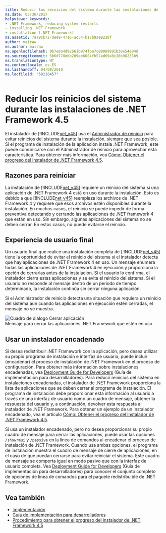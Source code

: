 ```yaml
---
title: Reducir los reinicios del sistema durante las instalaciones de .NET Framework 4.5
ms.date: 03/30/2017
helpviewer_keywords:
- .NET Framework, reducing system restarts
- installing .NET Framework
- installation [.NET Framework]
ms.assetid: 7aa8cb72-dee9-4716-ac54-b17b9ae8218f
author: mairaw
ms.author: mairaw
ms.openlocfilehash: 9b7e8a4d92661b974fba7c88989891b30e54e94d
ms.sourcegitcommit: 5b6d778ebb269ee6684fb57ad69a8c28b06235b9
ms.translationtype: HT
ms.contentlocale: es-ES
ms.lasthandoff: 04/08/2019
ms.locfileid: "59218457"
---
```

# <a name="reducing-system-restarts-during-net-framework-45-installations"></a>Reducir los reinicios del sistema durante las instalaciones de .NET Framework 4.5
El instalador de [!INCLUDE[net_v45](../../../includes/net-v45-md.md)] usa el [Administrador de reinicio](https://go.microsoft.com/fwlink/?LinkId=231425) para evitar reinicios del sistema durante la instalación, siempre que sea posible. Si el programa de instalación de la aplicación instala .NET Framework, este puede comunicarse con el Administrador de reinicio para aprovechar esta característica. Para obtener más información, vea [Cómo: Obtener el progreso del instalador de .NET Framework 4.5](../../../docs/framework/deployment/how-to-get-progress-from-the-dotnet-installer.md).  
  
## <a name="reasons-for-a-restart"></a>Razones para reiniciar  
 La instalación de [!INCLUDE[net_v45](../../../includes/net-v45-md.md)] requiere un reinicio del sistema si una aplicación de .NET Framework 4 está en uso durante la instalación. Esto es debido a que [!INCLUDE[net_v45](../../../includes/net-v45-md.md)] reemplaza los archivos de .NET Framework 4 y requiere que esos archivos estén disponibles durante la instalación. En muchos casos, el reinicio se puede impedir de forma preventiva detectando y cerrando las aplicaciones de .NET framework 4 que están en uso. Sin embargo, algunas aplicaciones del sistema no se deben cerrar. En estos casos, no puede evitarse el reinicio.  
  
## <a name="end-user-experience"></a>Experiencia de usuario final  
 Un usuario final que realice una instalación completa de [!INCLUDE[net_v45](../../../includes/net-v45-md.md)] tiene la oportunidad de evitar el reinicio del sistema si el instalador detecta que hay aplicaciones de .NET Framework 4 en uso. Un mensaje enumera todas las aplicaciones de .NET Framework 4 en ejecución y proporciona la opción de cerrarlas antes de la instalación. Si el usuario lo confirma, el instalador cierra estas aplicaciones y se evita el reinicio del sistema. Si el usuario no responde al mensaje dentro de un período de tiempo determinado, la instalación continúa sin cerrar ninguna aplicación.  
  
 Si el Administrador de reinicio detecta una situación que requiera un reinicio del sistema aun cuando las aplicaciones en ejecución estén cerradas, el mensaje no se muestra.  
  
 ![Cuadro de diálogo Cerrar aplicación](../../../docs/framework/deployment/media/closeapplicationdialog.png "CloseApplicationDialog")  
Mensaje para cerrar las aplicaciones .NET Framework que estén en uso  
  
## <a name="using-a-chained-installer"></a>Usar un instalador encadenado  
 Si desea redistribuir .NET Framework con la aplicación, pero desea utilizar su propio programa de instalación e interfaz de usuario, puede incluir (encadenar) el proceso de instalación de .NET Framework en el proceso de configuración. Para obtener más información sobre instalaciones encadenadas, vea [Deployment Guide for Developers](../../../docs/framework/deployment/deployment-guide-for-developers.md) (Guía de implementación para desarrolladores). Para reducir reinicios del sistema en instalaciones encadenadas, el instalador de .NET Framework proporciona la lista de aplicaciones que se deben cerrar al programa de instalación. El programa de instalación debe proporcionar esta información al usuario a través de una interfaz de usuario como un cuadro de mensaje, obtener la respuesta del usuario y, a continuación, devolver esta respuesta al instalador de .NET Framework. Para obtener un ejemplo de un instalador encadenado, vea el artículo [Cómo: Obtener el progreso del instalador de .NET Framework 4.5](../../../docs/framework/deployment/how-to-get-progress-from-the-dotnet-installer.md).  
  
 Si usa un instalador encadenado, pero no desea proporcionar su propio cuadro de mensaje para cerrar las aplicaciones, puede usar las opciones `/showrmui` y `/passive` en la línea de comandos al encadenar el proceso de instalación de .NET Framework. Cuando usa ambas opciones, el programa de instalación muestra el cuadro de mensaje de cierre de aplicaciones, en el caso de que puedan cerrarse para evitar reiniciar el sistema. Este cuadro de mensaje se comporta igual en modo pasivo que con la interfaz de usuario completa. Vea [Deployment Guide for Developers](../../../docs/framework/deployment/deployment-guide-for-developers.md) (Guía de implementación para desarrolladores) para conocer el conjunto completo de opciones de línea de comandos para el paquete redistribuible de .NET Framework.  
  
## <a name="see-also"></a>Vea también

- [Implementación](../../../docs/framework/deployment/index.md)
- [Guía de implementación para desarrolladores](../../../docs/framework/deployment/deployment-guide-for-developers.md)
- [Procedimiento para obtener el progreso del instalador de .NET Framework 4.5](../../../docs/framework/deployment/how-to-get-progress-from-the-dotnet-installer.md)
